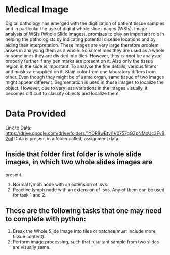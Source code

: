 # Medical Image
Digital pathology has emerged with the digitization of patient tissue samples and in particular
the use of digital whole slide images (WSIs). Image analysis of WSIs (Whole Slide Images),
promises to play an important role in helping the pathologists by indicating potential disease
locations and by aiding their interpretation.
These images are very large therefore problem arises in analysing them as a whole. So
sometimes they are used as a whole or sometimes they are divided into tiles. However, they
cannot be analysed properly further if any pen marks are present on it. Also only the tissue
region in the slide is important. To analyse the fine details, various filters and masks are applied
on it.
Stain color from one laboratory differs from other. Even though they might be of same organ,
same tissue of two images might appear different. Segmentation is used in these images to
localize the object. However, due to very less variations in the images visually, it becomes
difficult to classify objects and localize them.

# Data Provided
Link to Data:
https://drive.google.com/drive/folders/1YOR8wBtvl1V0757qGZpNMcUc3FyB2oiI
Data is present in a folder called, assignment data.
## Inside that folder first folder is whole slide images, in which two whole slides images are
present.
1. Normal lymph node with an extension of .svs.
2. Reactive lymph node with an extension of .svs.
Any of them can be used for task 1 and 2.
## These are the following tasks that one may need to complete with python:
1. Break the Whole Slide Image into tiles or patches(must include more tissue content).
2. Perform image processing, such that resultant sample from two slides are visually same.
